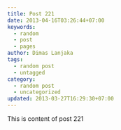 ```yaml
---
title: Post 221
date: 2013-04-16T03:26:44+07:00
keywords:
  - random
  - post
  - pages
author: Dimas Lanjaka
tags:
  - random post
  - untagged
category:
  - random post
  - uncategorized
updated: 2013-03-27T16:29:30+07:00
---
```

This is content of post 221